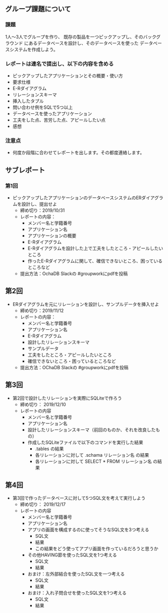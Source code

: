 ## グループ課題について

### 課題
1人〜3人でグループを作り、
既存の製品を一つピックアップし、そのバックグラウンド
にあるデータベースを設計し、そのデータベースを使った
データベースシステムを作成しよう。

### レポートは連名で提出し、以下の内容を含める
* ピックアップしたアプリケーションとその概要・使い方
* 要求仕様
* E-Rダイアグラム
* リレーションスキーマ
* 挿入したタプル
* 問い合わせ例をSQLで5つ以上
* データベースを使ったアプリケーション
* 工夫をした点、苦労した点、アピールしたい点
* 感想

### 注意点
* 何度か段階に合わせてレポートを出します。その都度連絡します。

## サブレポート

### 第1回
* ピックアップしたアプリケーションのデータベースシステムのERダイアグラムを設計し、提出せよ
  * 締め切り：2019/10/31
  * レポートの内容：
    * メンバー名と学籍番号
    * アプリケーション名
    * アプリケーションの概要
    * E-Rダイアグラム
    * E-Rダイアグラムを設計した上で工夫をしたところ・アピールしたいところ
    * 作ったE-Rダイアグラムに関して、確信できないところ、困っているところなど
  * 提出方法：OchaDB Slackの #groupworkにpdfを投稿



## 第2回

* ERダイアグラムを元にリレーションを設計し、サンプルデータを挿入せよ
  * 締め切り：2019/11/12
  * レポートの内容：
    * メンバー名と学籍番号
    * アプリケーション名
    * E-Rダイアグラム
    * 設計したリレーションスキーマ
    * サンプルデータ
    * 工夫をしたところ・アピールしたいところ
    * 確信できないところ・困っているところなど
  * 提出方法：OChaDB Slackの #groupworkにpdfを投稿

## 第3回
 * 第2回で設計したリレーションを実際にSQLiteで作ろう
   * 締め切り： 2019/12/10
   * レポートの内容
     * メンバー名と学籍番号
     * アプリケーション名
     * 設計したリレーションスキーマ（前回のものか、それを改良したもの）
     * 作成したSQLiteファイルで以下のコマンドを実行した結果
       * .tables の結果
       * 各リレーションに対して .schama リレーション名 の結果
       * 各リレーションに対して SELECT * FROM リレーション名 の結果

## 第4回
 * 第3回で作ったデータベースに対して5つSQL文を考えて実行しよう
   * 締め切り： 2019/12/17
   * レポートの内容
     * メンバー名と学籍番号
     * アプリケーション名
     * アプリの画面を構成するのに使ってそうなSQL文を3つ考える
        * SQL文
        * 結果
        * この結果をどう使ってアプリ画面を作っているだろうと思うか
     * その他HAVING節を使ったSQL文を1つ考える
       * SQL文
       * 結果
     * おまけ：左外部結合を使ったSQL文を一つ考える
       * SQL文
       * 結果
     * おまけ：入れ子問合せを使ったSQL文を1つ考える
       * SQL文
       * 結果    
